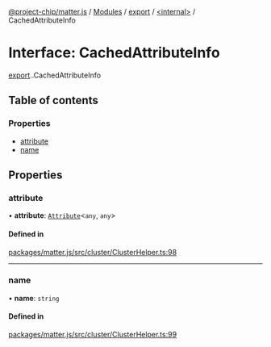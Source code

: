 [@project-chip/matter.js](../README.md) / [Modules](../modules.md) / [export](../modules/export.md) / [<internal\>](../modules/export._internal_.md) / CachedAttributeInfo

# Interface: CachedAttributeInfo

[export](../modules/export.md).[<internal>](../modules/export._internal_.md).CachedAttributeInfo

## Table of contents

### Properties

- [attribute](export._internal_.CachedAttributeInfo.md#attribute)
- [name](export._internal_.CachedAttributeInfo.md#name)

## Properties

### attribute

• **attribute**: [`Attribute`](../modules/cluster_export.md#attribute)<`any`, `any`\>

#### Defined in

[packages/matter.js/src/cluster/ClusterHelper.ts:98](https://github.com/project-chip/matter.js/blob/be83914/packages/matter.js/src/cluster/ClusterHelper.ts#L98)

___

### name

• **name**: `string`

#### Defined in

[packages/matter.js/src/cluster/ClusterHelper.ts:99](https://github.com/project-chip/matter.js/blob/be83914/packages/matter.js/src/cluster/ClusterHelper.ts#L99)
